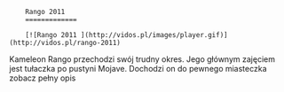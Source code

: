 
        Rango 2011 
        =============
        
        [![Rango 2011 ](http://vidos.pl/images/player.gif)](http://vidos.pl/rango-2011)
        
        
 Kameleon Rango przechodzi swój trudny okres. Jego głównym zajęciem jest tułaczka po pustyni Mojave. Dochodzi on do pewnego miasteczka zobacz pełny opis
    